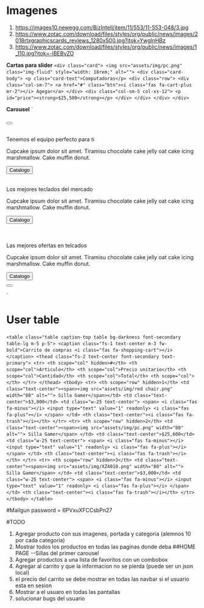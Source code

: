 # Imagenes
1. https://images10.newegg.com/BizIntell/item/11/553/11-553-048/3.jpg
2. https://www.zotac.com/download/files/styles/org/public/news/images/2018rtxgraphicscards_reviews_1280x500.jpg?itok=YwglnHBz
3. https://www.zotac.com/download/files/styles/org/public/news/images/1_110.jpg?itok=-IBEBvZO


**Cartas para slider**
`
    <div class="card">
        <img src="assets/img/pc.png" class="img-fluid" style="width: 18rem;" alt="">
        <div class="card-body">
            <p class="card-text">Computadoras</p>
            <div class="row">
                <div class="col-sm-7">
                    <a href="#" class="btn"><i class="fas fa-cart-plus mr-2"></i> Agegar</a>
                </div>
                <div class="col-sm-5 col-xs-12">
                    <p id="price"><strong>$25,500</strong></p>
                </div>
            </div>
        </div>
    </div>
`

**Carousel**
`
    <div class="col-lg-12 col-sm-12">
        <div class="slick-carousel d-flex justify-content-center">
            <button class="btn prev"><i class="fas fa-chevron-left"></i></button>
            <div class="slick-item position-relative">
                <img src="https://images10.newegg.com/BizIntell/item/11/553/11-553-048/3.jpg" class="img-fluid"
                    alt="">
                <div class="jumbo position-absolute w-100 h-100 ">
                    <p class="tittle">Tenemos el equipo perfecto para ti</p>
                    <p>Cupcake ipsum dolor sit amet. Tiramisu chocolate cake jelly oat cake icing marshmallow.
                        Cake muffin donut.</p>
                    <button class="btn primary-btn">Catalogo</button>
                </div>
            </div>
            <div class="slick-item position-relative">
                <img src="https://www.travisnet.es/wp-content/uploads/2018/01/teclado-1280x500.jpg"
                    class="img-fluid" alt="">
                <div class="jumbo position-absolute w-100 h-100 ">
                    <p class="tittle">Los mejores teclados del mercado</p>
                    <p>Cupcake ipsum dolor sit amet. Tiramisu chocolate cake jelly oat cake icing marshmallow.
                        Cake muffin donut.</p>
                    <button class="btn primary-btn">Catalogo</button>
                </div>
            </div>
            <div class="slick-item">
                <img src="https://es.aorus.com/upload/Admin/images/01-Event-Page-banner-1280x480-NVHDC.jpg"
                    class="img-fluid" alt="">
            </div>
            <div class="slick-item position-relative">
                <img src="https://miro.medium.com/max/2560/1*G72JxbG6sR4N4vg09VCIig.jpeg" class="img-fluid"
                    alt="">
                <div class="jumbo position-absolute w-100 h-100 ">
                    <p class="tittle">Las mejores ofertas en telcados</p>
                    <p>Cupcake ipsum dolor sit amet. Tiramisu chocolate cake jelly oat cake icing marshmallow.
                        Cake muffin donut.</p>
                    <button class="btn primary-btn">Catalogo</button>
                </div>
            </div>
            <button class="btn next"><i class="fas fa-chevron-right"></i></button>
        </div>
    </div>

`

# **User table**
`
    <table class="table caption-top table bg-darkness font-secondary table-lg m-5 p-5">
                    <caption class="fs-1 text-center m-3 fw-bold">Carrito de compras <i class="fas fa-shopping-cart"></i>
                    </caption>
                    <thead class="fs-2 text-center font-secondary text-primary">
                        <tr>
                            <th scope="col" hidden>#</th>
                            <th scope="col">Articulo</th>
                            <th scope="col">Precio unitario</th>
                            <th scope="col">Cantidad</th>
                            <th scope="col">Total</th>
                            <th scope="col"></th>
                        </tr>
                    </thead>
                    <tbody>
                        <tr>
                            <th scope="row" hidden>1</th>
                            <td class="text-center"><span><img src="assets/img/red chair.png" width="80" alt=""> Silla
                                    Gamer</span></td>
                            <td class="text-center">$3,000</td>
                            <td class="w-25 text-center">
                                <span>
                                    <i class="fas fa-minus"></i>
                                    <input type="text" value="1" readonly>
                                    <i class="fas fa-plus"></i>
                                </span>
                            </td>
                            <th class="text-center"><i class="fas fa-trash"></i></th>
                        </tr>
                        <tr>
                            <th scope="row" hidden>2</th>
                            <td class="text-center"><span><img src="assets/img/pc.png" width="80" alt=""> Silla Gamer</span>
                            </td>
                            <td class="text-center">$25,600</td>
                            <td class="w-25 text-center">
                                <span>
                                    <i class="fas fa-minus"></i>
                                    <input type="text" value="1" readonly>
                                    <i class="fas fa-plus"></i>
                                </span>
                            </td>
                            <th class="text-center"><i class="fas fa-trash"></i></th>
                        </tr>
                        <tr>
                            <th scope="row" hidden>3</th>
                            <td class="text-center"><span><img src="assets/img/XZ4010.png" width="80" alt=""> Silla Gamer</span>
                            </td>
                            <td class="text-center">$3,000</td>
                            <td class="w-25 text-center">
                                <span>
                                    <i class="fas fa-minus"></i>
                                    <input type="text" value="1" readonly>
                                    <i class="fas fa-plus"></i>
                                </span>
                            </td>
                            <th class="text-center"><i class="fas fa-trash"></i></th>
                        </tr>
                    </tbody>
                </table>
`


#Mailgun password = 6PVxuXFCCsbPn27

#TODO
1. Agregar producto con sus imagenes, portada y categoria 
    (alemnos 10 por cada categoria)
2. Mostrar todos los productos en todas las paginas donde deba
    ##HOME PAGE
        --Sillas del primer carousel
3. Agregar productos a una lista de favoritos con un combobox
4. Agregar al carrito y que la informacion no se pierda (puede ser un json local)
5. el precio del carrito se debe mostrar en todas las navbar si el usuario
    esta en sesion
6. Mostrar a el usuaro en todas las pantallas
7. solucionar bugs del usuario
